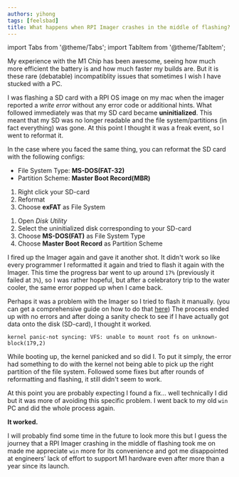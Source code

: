 ```yaml
---
authors: yihong
tags: [feelsbad]
title: What happens when RPI Imager crashes in the middle of flashing?
---
```


import Tabs from '@theme/Tabs';
import TabItem from '@theme/TabItem';

My experience with the M1 Chip has been awesome, seeing how much more efficient the battery is and how much faster my builds are. But it is these rare (debatable) incompatiblity issues that sometimes I wish I have stucked with a PC.

<!--truncate-->

I was flashing a SD card with a RPI OS image on my mac when the imager reported a _write error_ without any error code or additional hints. What followed immediately was that my SD card became **uninitialized**. This meant that my SD was no longer readable and the file system/partitions (in fact everything) was gone. At this point I thought it was a freak event, so I went to reformat it.

In the case where you faced the same thing, you can reformat the SD card with the following configs:

- File System Type: **MS-DOS(FAT-32)**
- Partition Scheme: **Master Boot Record(MBR)**

<Tabs>
  <TabItem value="win" label="Windows" default>
  <ol>
    <li>Right click your SD-card</li>
    <li>Reformat</li>
    <li>Choose <b>exFAT</b> as File System</li>
  </ol> 
  </TabItem>
  <TabItem value="mac" label="Mac">
  <ol>
    <li>Open <i>Disk Utility</i></li>
    <li>Select the uninitialized disk corresponding to your SD-card</li>
    <li>Choose <b>MS-DOS(FAT)</b> as File System Type</li>
    <li>Choose <b>Master Boot Record</b> as Partition Scheme</li>
  </ol> 
  </TabItem>
</Tabs>

I fired up the Imager again and gave it another shot. It didn't work so like every programmer I reformatted it again and tried to flash it again with the Imager. This time the progress bar went to up around `17%` (previously it failed at `3%`), so I was rather hopeful, but after a celebratory trip to the water cooler, the same error popped up when I came back.

Perhaps it was a problem with the Imager so I tried to flash it manually. (you can get a comprehensive guide on how to do that [here](https://www.raspberrypi.com/documentation/computers/getting-started.html#installing-images-on-mac-os)) The process ended up with no errors and after doing a sanity check to see if I have actually got data onto the disk (SD-card), I thought it worked.

```
kernel panic-not syncing: VFS: unable to mount root fs on unknown-block(179,2)
```

While booting up, the kernel panicked and so did I. To put it simply, the error had something to do with the kernel not being able to pick up the right partition of the file system. Followed some fixes but after rounds of reformatting and flashing, it still didn't seem to work.

At this point you are probably expecting I found a fix... well technically I did but it was more of avoiding this specific problem. I went back to my old `win` PC and did the whole process again. 

**It worked.**

I will probably find some time in the future to look more this but I guess the journey that a RPI Imager crashing in the middle of flashing took me on made me appreciate `win` more for its convenience and got me disappointed at engineers' lack of effort to support M1 hardware even after more than a year since its launch.
